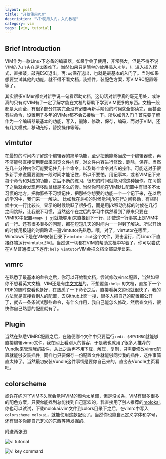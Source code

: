 ```yaml
---
layout: post
title: "开始使用Vim"
description: "VIM使用入门，入门教程"
category: vim
tags: [vim, tutorial]
---
```


## Brief Introduction
VIM作为一款Linux下必备的编辑器，如果学会了使用，非常强大，但是不得不说VIM的入门实在是太困难了。当然如果只是简单的使用插入功能，i，进入插入模式，直接敲，敲完ESC退出，再`:wq`保存退出，也就是最基本的入门了。当时如果想要尝试其他的功能，就不得不看文档，装插件，装配色方案，写VIMRC配置等等了。

其实很多VIMer都会对新手说一句看帮助文档，这句话对新手真的毫无用处，或许真的只有对VIM有了一定了解才能在文档的帮助下学到VIM更多的东西。文档一般都是大而全，有很多部分其实完全没有必要再新手阶段的时候就全部读完，而甚至有些命令，设置用了多年的VIMer都不会去接触一下。所以如何入门？首先要了解作为一个编辑器最基本的功能，写入，删除，修改，保存，编码，而对于VIM，还有几大模式，移动光标，替换操作等等。

## vimtutor
在最短的时间内了解这个编辑器的简单功能，至少把他能够当成一个编辑器使，再不济能够直接使用键盘来浏览文件内容，对文件内容进行修改，删除，保存。当然在几十分钟内你可能要记住几十个命令，以及每个命令对应的操作。可能这对于很多新手来说需要锻炼一段时间才能记住，所以不要怕，用记事本，或者VIM记下来每个命令和对应的功能，之后不断的练习，很短的时间就能习惯这种操作。在习惯了之后就会发现再移动鼠标是多么的慢。当然你可能在VIM默认配置中有很多不太习惯的地方，把你那些不习惯记住，把那些你想要的功能一个一个记下来，在以后的学习中，我们来一一解决。
比如我在最初的时候觉得j/k在行之间移动，有些时候中文一行比较长，显示的时候跳跃了很多行，而是用j/k移动光标的时候在几行之间跳跃，让我很不习惯，当然这个在之后的学习中偶然看到了原来只要在VIMRC中配置`<map> j gj`就能够用j来直接到下一行，即使这一行事实上是VIM中的一行。还有很多很多的问题，都在短短几天的时间内一一得到了解决。所以开始的时候用极短的时间略读一遍vimtutor先熟悉。哦，对了，vimtutor在哪里，Windows下是在VIM安装目录下`vimtutor.bat`这个文件，双击运行，而Linux下直接终端运行vimtutor即可。当然这一切都在VIM的帮助文档中写着了，你可以尝试在VIM普通模式下运行`:help vimtutor`VIM会把文档全部显示出来。

## vimrc
在熟悉了最基本的命令之后，你可以开始看文档，尝试修改vimrc配置，当然如果你不想看英文文档，VIM还是有[中文文档](http://vimcdoc.sourceforge.net/)的。不想覆盖`:help `的文档，直接下一个PDF的随时查看也挺好，在熟悉了一下命令之后，直接看英文的也就很快了。我的方法就是直接看别人的配置，去Github上面一搜，很多人把自己的配置都公开了，就去一条条试试那些命令，有什么作用，我自己能怎么修改，然后查文档，很快你自己熟悉的配置就有了。

## Plugin
当然在熟悉VIMRC配置之后，在随便哪个文件中只要运行`:edit $MYVIMRC`就能够直接编辑vimrc文件，我在网上看别人的博客，于是我也就用了很多人推荐的Vundle来管理我的插件，从此之后再不用下载，解压，复制，只需要修改vimrc配置就能够安装插件，同样也只要保存一份配置文件就能够同步我的插件，这件事简直太棒了。当然最初安装Vundle这件事情是要你自己来的。直接去Vundle主页看吧。

## colorscheme
或许在练习了VIM不久就会觉得VIM的颜色太单调，但是没关系，VIM有很多很多的配色方案，只要你能找到总能找到自己喜欢的，我直接用了别人推荐的[molokai](https://github.com/tomasr/molokai),你也可以试试，下载molokai.vim文件到colors目录下之后，在vimrc中写入`colorscheme molokai`，就能使用这款配色了。当然你也能自己定义字体和字号，还有很多你能自己定义的东西等待发掘的。

附送两张图

![vi tutorial](https://lh5.googleusercontent.com/-Ox74nXfnQ0s/VUZBTBRQjjI/AAAAAAAAnjk/yw6e1DG7AWA/s0/vi_tutorial.png)

![vi key command](https://lh5.googleusercontent.com/-777zNXGtePg/VUSf2KO3eoI/AAAAAAAAnjM/zrkNBCUya0o/s0/gVim_commond_tree.png)
